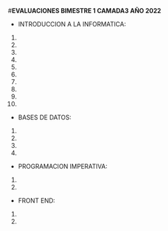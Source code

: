 #**EVALUACIONES BIMESTRE 1 CAMADA3 AÑO 2022**

* INTRODUCCION A LA INFORMATICA:
1. 
2. 
3. 
4. 
5. 
6. 
7. 
8. 
9. 
10. 


* BASES DE DATOS:
1. 
2. 
3. 
4. 


* PROGRAMACION IMPERATIVA:
1. 
2. 


* FRONT END:
1. 
2. 
